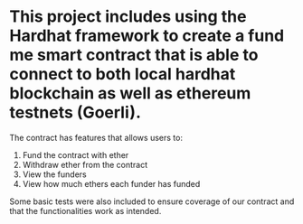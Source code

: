 # This project includes using the Hardhat framework to create a fund me smart contract that is able to connect to both local hardhat blockchain as well as ethereum testnets (Goerli).
The contract has features that allows users to:
1. Fund the contract with ether
2. Withdraw ether from the contract
3. View the funders
4. View how much ethers each funder has funded

Some basic tests were also included to ensure coverage of our contract and that the functionalities work as intended.
